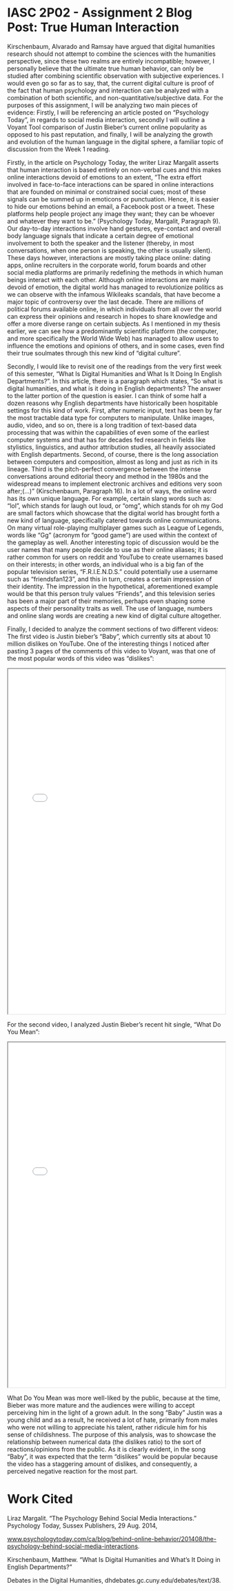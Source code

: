 # IASC 2P02 - Assignment 2 Blog Post: True Human Interaction

  Kirschenbaum, Alvarado and Ramsay have argued that digital humanities research should not attempt to combine the sciences with the humanities perspective, since these two realms are entirely incompatible; however, I personally believe that the ultimate true human behavior, can only be studied after combining scientific observation with subjective experiences. I would even go so far as to say, that, the current digital culture is proof of the fact that human psychology and interaction can be analyzed with a combination of both scientific, and non-quantitative/subjective data. For the purposes of this assignment, I will be analyzing two main pieces of evidence: Firstly, I will be referencing an article posted on “Psychology Today”, in regards to social media interaction, secondly I will outline a Voyant Tool comparison of Justin Bieber’s current online popularity as opposed to his past reputation, and finally, I will be analyzing the growth and evolution of the human language in the digital sphere, a familiar topic of discussion from the Week 1 reading.

  Firstly, in the article on Psychology Today, the writer Liraz Margalit asserts that human interaction is based entirely on non-verbal cues and this makes online interactions devoid of emotions to an extent, “The extra effort involved in face-to-face interactions can be spared in online interactions that are founded on minimal or constrained social cues; most of these signals can be summed up in emoticons or punctuation. Hence, it is easier to hide our emotions behind an email, a Facebook post or a tweet. These platforms help people project any image they want; they can be whoever and whatever they want to be.” (Psychology Today, Margalit, Paragraph 9). Our day-to-day interactions involve hand gestures, eye-contact and overall body language signals that indicate a certain degree of emotional involvement to both the speaker and the listener (thereby, in most conversations, when one person is speaking, the other is usually silent). These days however, interactions are mostly taking place online: dating apps, online recruiters in the corporate world, forum boards and other social media platforms are primarily redefining the methods in which human beings interact with each other. Although online interactions are mainly devoid of emotion, the digital world has managed to revolutionize politics as we can observe with the infamous Wikileaks scandals, that have become a major topic of controversy over the last decade. There are millions of political forums available online, in which individuals from all over the world can express their opinions and research in hopes to share knowledge and offer a more diverse range on certain subjects. As I mentioned in my thesis earlier, we can see how a predominantly scientific platform (the computer, and more specifically the World Wide Web) has managed to allow users to influence the emotions and opinions of others, and in some cases, even find their true soulmates through this new kind of “digital culture”.

  Secondly, I would like to revisit one of the readings from the very first week of this semester, “What Is Digital Humanities and What Is It Doing In English Departments?”. In this article, there is a paragraph which states, “So what is digital humanities, and what is it doing in English departments? The answer to the latter portion of the question is easier. I can think of some half a dozen reasons why English departments have historically been hospitable settings for this kind of work. First, after numeric input, text has been by far the most tractable data type for computers to manipulate. Unlike images, audio, video, and so on, there is a long tradition of text-based data processing that was within the capabilities of even some of the earliest computer systems and that has for decades fed research in fields like stylistics, linguistics, and author attribution studies, all heavily associated with English departments. Second, of course, there is the long association between computers and composition, almost as long and just as rich in its lineage. Third is the pitch-perfect convergence between the intense conversations around editorial theory and method in the 1980s and the widespread means to implement electronic archives and editions very soon after;(...)” (Kirschenbaum, Paragraph 16). In a lot of ways, the online word has its own unique language. For example, certain slang words such as: “lol”, which stands for laugh out loud, or “omg”, which stands for oh my God are small factors which showcase that the digital world has brought forth a new kind of language, specifically catered towards online communications. On many virtual role-playing multiplayer games such as League of Legends, words like “Gg” (acronym for “good game”) are used within the context of the gameplay as well. Another interesting topic of discussion would be the user names that many people decide to use as their online aliases; it is rather common for users on reddit and YouTube to create usernames based on their interests; in other words, an individual who is a big fan of the popular television series, “F.R.I.E.N.D.S.” could potentially use a username such as “friendsfan123”, and this in turn, creates a certain impression of their identity. The impression in the hypothetical, aforementioned example would be that this person truly values “Friends”, and this television series has been a major part of their memories, perhaps even shaping some aspects of their personality traits as well. The use of language, numbers and online slang words are creating a new kind of digital culture altogether.

  Finally, I decided to analyze the comment sections of two different videos: The first video is Justin bieber’s “Baby”, which currently sits at about 10 million dislikes on YouTube. One of the interesting things I noticed after pasting 3 pages of the comments of this video to Voyant, was that one of the most popular words of this video was “dislikes”: <!--	Exported from Voyant Tools (voyant-tools.org).
The iframe src attribute below uses a relative protocol to better function with both
http and https sites, but if you're embedding this into a local web page (file protocol)
you should add an explicit protocol (https if you're using voyant-tools.org, otherwise
it depends on this server.
Feel free to change the height and width values or other styling below: -->
<iframe style='width: 100%; height: 800px;' src='//voyant-tools.org/?panels=cirrus%2Creader%2Ctrends%2Csummary%2Ccontexts&corpus=715326d85d5b5e51c0c51b59ea14ea22'></iframe>

For the second video, I analyzed Justin Bieber’s recent hit single, “What Do You Mean”:

<!--	Exported from Voyant Tools (voyant-tools.org).
The iframe src attribute below uses a relative protocol to better function with both
http and https sites, but if you're embedding this into a local web page (file protocol)
you should add an explicit protocol (https if you're using voyant-tools.org, otherwise
it depends on this server.
Feel free to change the height and width values or other styling below: -->
<iframe style='width: 100%; height: 800px;' src='//voyant-tools.org/?panels=cirrus%2Creader%2Ctrends%2Csummary%2Ccontexts&corpus=0fb3d34ee0fd355f46e134587ae5a7c0'></iframe>

What Do You Mean was more well-liked by the public, because at the time, Bieber was more mature and the audiences were willing to accept perceiving him in the light of a grown adult. In the song “Baby” Justin was a young child and as a result, he received a lot of hate, primarily from males who were not willing to appreciate his talent, rather ridicule him for his sense of childishness. The purpose of this analysis, was to showcase the relationship between numerical data (the dislikes ratio) to the sort of reactions/opinions from the public. As it is clearly evident, in the song “Baby”, it was expected that the term “dislikes” would be popular because the video has a staggering amount of dislikes, and consequently, a perceived negative reaction for the most part.

# Work Cited

Liraz Margalit. “The Psychology Behind Social Media Interactions.” Psychology Today, Sussex Publishers, 29 Aug. 2014, 

  www.psychologytoday.com/ca/blog/behind-online-behavior/201408/the-psychology-behind-social-media-interactions.
  



Kirschenbaum, Matthew. “What Is Digital Humanities and What’s It Doing in English Departments?” 

  Debates in the Digital Humanities, dhdebates.gc.cuny.edu/debates/text/38.

